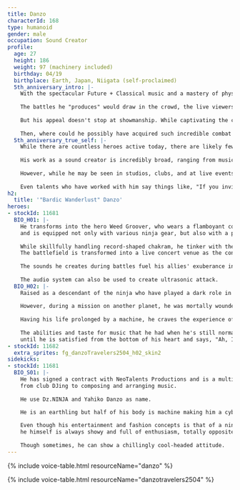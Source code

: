 ```yaml
---
title: Danzo
characterId: 168
type: humanoid
gender: male
occupation: Sound Creator
profile:
  age: 27
  height: 186
  weight: 97 (machinery included)
  birthday: 04/19
  birthplace: Earth, Japan, Niigata (self-proclaimed)
  5th_anniversary_intro: |-
    With the spectacular Future + Classical music and a mastery of physical arts reminiscent of a real ninja, Weed Groover is a hero who never ceases to fascinate. His venues always feature flashy acoustics with mesmerizing light beams. 
    
    The battles he "produces" would draw in the crowd, the live viewers, and even the heroes fighting alongside him, turning them into musical live shows. 
    
    But his appeal doesn't stop at showmanship. While captivating the crowd, he is certain to smite any foe that must be punished. It's not uncommon for the audience to get so swept up in the atmosphere, that by the time they realize it, all the villains and Kaibutsu have been cleared out. 
    
    Then, where could he possibly have acquired such incredible combat skills? When asked, he simply replied, "A little karate since I was a kid! *wink*" 
  5th_anniversary_true_self: |-
    While there are countless heroes active today, there are likely few whose daily life is as shrouded in mystery as his. 
    
    His work as a sound creator is incredibly broad, ranging from music production centered on composing and arranging, to concept production for artists, and even hosting live events where he himself performs in the DJ booth. 
    
    However, while he may be seen in studios, clubs, and at live events, extremely few people have ever seen how he would spend a day off.
    
    Even talents who have worked with him say things like, "If you invite him out for a meal, he'd show up happily, but the instant you say goodbye, he's gone." It's no wonder that rumors have started spreading that he might be a "real-life ninja". 
h2:
  title: '"Bardic Wanderlust" Danzo'
heroes:
- stockId: 11681
  BIO_H01: |-
    He transforms into the hero Weed Groover, who wears a flamboyant costume based on a ninja costume, 
    and is equipped not only with various ninja gear, but also with a parallel weapon that resembles an audio system device.
  
    While skillfully handling record-shaped chakram, he tinker with the illusion-like DJ booth floating around him,
    The battlefield is transformed into a live concert venue as the contestants fight while producing a battle with a flurry of loud sounds.
  
    The sounds he creates during battles fuel his allies' exuberance in battle and keep the viewer's eyes and ears drawn to them.
  
    The audio system can also be used to create ultrasonic attack.
  BIO_H02: |-
    Raised as a descendant of the ninja who have played a dark role in the shadows of Japanese history, he has expanded his activities to outer space.
  
    However, during a mission on another planet, he was mortally wounded, and when he realized it, he was turned into a cyborg.
  
    Having his life prolonged by a machine, he craves the experience of feeling that he is alive as a human.
  
    The abilities and taste for music that he had when he's still normal, now he use all of that as a hero
    until he is satisfied from the bottom of his heart and says, "Ah, I am living a very pleasant life now".
- stockId: 11682
  extra_sprites: fg_danzoTravelers2504_h02_skin2
sidekicks:
- stockId: 11681
  BIO_S01: |-
    He has signed a contract with NeoTalents Productions and is a multi-talented sound creator in the music industry, 
    from club DJing to composing and arranging music.
  
    He use Dz.NINJA and Yahiko Danzo as name.

    He is an earthling but half of his body is machine making him a cyborg.
  
    Even though his entertainment and fashion concepts is that of a ninja,
    he himself is always showy and full of enthusiasm, totally opposite of how a ninja should be.
  
    Though sometimes, he can show a chillingly cool-headed attitude.
---
```


{% include voice-table.html resourceName="danzo"
%}

{% include voice-table.html resourceName="danzotravelers2504"
%}
